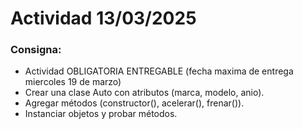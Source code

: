 # Actividad 13/03/2025

### Consigna:

- Actividad OBLIGATORIA ENTREGABLE (fecha maxima de entrega miercoles 19 de marzo)
- Crear una clase Auto con atributos (marca, modelo, anio).
- Agregar métodos (constructor(), acelerar(), frenar()).
- Instanciar objetos y probar métodos.